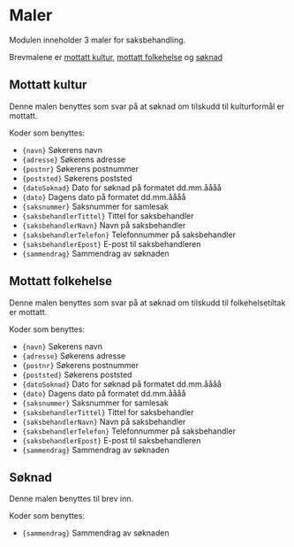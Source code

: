 # Maler

Modulen inneholder 3 maler for saksbehandling.

Brevmalene er [mottatt kultur](../templates/mottatt.kultur.docx), [mottatt folkehelse](../templates/mottatt.folkehelse.docx)
 og [søknad](../templates/soknad.docx)

## Mottatt kultur
Denne malen benyttes som svar på at søknad om tilskudd til kulturformål er mottatt.

Koder som benyttes:

- ```{navn}``` Søkerens navn
- ```{adresse}``` Søkerens adresse
- ```{postnr}``` Søkerens postnummer
- ```{poststed}``` Søkerens poststed
- ```{datoSoknad}``` Dato for søknad på formatet dd.mm.åååå
- ```{dato}``` Dagens dato på formatet dd.mm.åååå
- ```{saksnummer}``` Saksnummer for samlesak
- ```{saksbehandlerTittel}``` Tittel for saksbehandler
- ```{saksbehandlerNavn}``` Navn på saksbehandler
- ```{saksbehandlerTelefon}``` Telefonnummer på saksbehandler
- ```{saksbehandlerEpost}``` E-post til saksbehandleren
- ```{sammendrag}``` Sammendrag av søknaden

## Mottatt folkehelse
Denne malen benyttes som svar på at søknad om tilskudd til folkehelsetiltak er mottatt.

Koder som benyttes:

- ```{navn}``` Søkerens navn
- ```{adresse}``` Søkerens adresse
- ```{postnr}``` Søkerens postnummer
- ```{poststed}``` Søkerens poststed
- ```{datoSoknad}``` Dato for søknad på formatet dd.mm.åååå
- ```{dato}``` Dagens dato på formatet dd.mm.åååå
- ```{saksnummer}``` Saksnummer for samlesak
- ```{saksbehandlerTittel}``` Tittel for saksbehandler
- ```{saksbehandlerNavn}``` Navn på saksbehandler
- ```{saksbehandlerTelefon}``` Telefonnummer på saksbehandler
- ```{saksbehandlerEpost}``` E-post til saksbehandleren 
- ```{sammendrag}``` Sammendrag av søknaden


## Søknad
Denne malen benyttes til brev inn.

Koder som benyttes:

- ```{sammendrag}``` Sammendrag av søknaden
